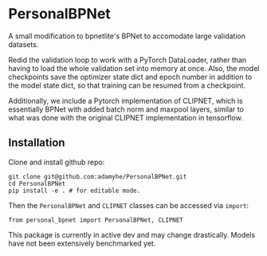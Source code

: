 # PersonalBPNet

A small modification to bpnetlite's BPNet to accomodate large validation datasets.

Redid the validation loop to work with a PyTorch DataLoader, rather than having to load the whole validation set into memory at once. Also, the model checkpoints save the optimizer state dict and epoch number in addition to the model state dict, so that training can be resumed from a checkpoint.

Additionally, we include a Pytorch implementation of CLIPNET, which is essentially BPNet with added batch norm and maxpool layers, similar to what was done with the original CLIPNET implementation in tensorflow.

## Installation

Clone and install github repo:

```
git clone git@github.com:adamyhe/PersonalBPNet.git
cd PersonalBPNet
pip install -e . # for editable mode.
```

Then the `PersonalBPNet` and `CLIPNET` classes can be accessed via `import`:

```
from personal_bpnet import PersonalBPNet, CLIPNET
```

This package is currently in active dev and may change drastically. Models have not been extensively benchmarked yet.
